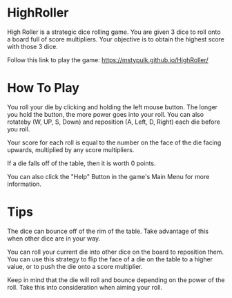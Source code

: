 # HighRoller

High Roller is a strategic dice rolling game. You are given 3 dice to roll onto a board full of score multipliers. Your objective is to obtain the highest score with those 3 dice.

Follow this link to play the game: https://mstypulk.github.io/HighRoller/

# How To Play

You roll your die by clicking and holding the left mouse button. The longer you hold the button, the more power goes into your roll. You can also rotateby (W, UP, S, Down) and reposition (A, Left, D, Right) each die before you roll. 

Your score for each roll is equal to the number on the face of the die facing upwards, multiplied by any score multipliers.

If a die falls off of the table, then it is worth 0 points.

You can also click the "Help" Button in the game's Main Menu for more information.

# Tips

The dice can bounce off of the rim of the table. Take advantage of this when other dice are in your way.

You can roll your current die into other dice on the board to reposition them. You can use this strategy to flip the face of a die on the table to a higher value, or to push the die onto a score multiplier.

Keep in mind that the die will roll and bounce depending on the power of the roll. Take this into consideration when aiming your roll.

